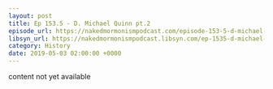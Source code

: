 ```yaml
---
layout: post
title: Ep 153.5 - D. Michael Quinn pt.2
episode_url: https://nakedmormonismpodcast.com/episode-153-5-d-michael-quinn-pt-2/
libsyn_url: https://nakedmormonismpodcast.libsyn.com/ep-1535-d-michael-quinn-pt2
category: History
date: 2019-05-03 02:00:00 +0000
---
```


content not yet available
